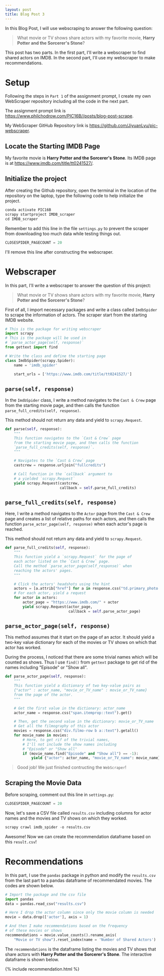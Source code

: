 ```yaml
---
layout: post
title: Blog Post 3
---
```


In this Blog Post, I will use webscraping to answer the following question:

>What movie or TV shows share actors with my favorite movie, **Harry Potter and the Sorcerer's Stone**?

This post has two parts. In the first part, I'll write a webscraper to find shared actors on IMDB. In the second part, I'll use my webscraper to make recommendations.

# Setup

Following the steps in `Part 1` of the assignment prompt, I create my own WebScraper repository including all the code in the next part.

The assignment prompt link is https://www.philchodrow.com/PIC16B//posts/blog-post-scrape.

My WebScraper GitHub Repository link is https://github.com/JiyuanLyu/pic-webscraper.

## Locate the Starting IMDB Page

My favorite movie is **Harry Potter and the Sorcerer's Stone**. Its IMDB page is at https://www.imdb.com/title/tt0241527/.

## Initialize the project

After creating the Github repository, open the terminal in the location of the repository on the laptop, type the following code to help initialize the project.

```python
conda activate PIC16B
scrapy startproject IMDB_scraper
cd IMDB_scraper
```

Remember to add this line in the file `settings.py` to prevent the scraper from downloading too much data while testing things out.

```python
CLOSESPIDER_PAGECOUNT = 20
```
I'll remove this line after constructing the webscraper.

# Webscraper

In this part, I'll write a webscraper to answer the question of this project:

>What movie or TV shows share actors with my favorite movie, **Harry Potter and the Sorcerer's Stone**?

First of all, I import necessary packages and write a class called `ImdbSpider` to scrape the information of actors. The scraper start from the starting IMDB website.

```python
# This is the package for writing webscraper
import scrapy
# This is the package will be used in
# `parse_actor_page(self, response)`
from gettext import find 

# Write the class and define the starting page
class ImdbSpider(scrapy.Spider):
    name = 'imdb_spider'
    
    start_urls = ['https://www.imdb.com/title/tt0241527/']
```

## `parse(self, response)`

In the `ImdbSpider` class, I write a method navigates to the `Cast & Crew` page from the starting movie page, and then calls the function `parse_full_credits(self, response)`. 

This method should not return any data and yield to `scrapy.Request`.

```python
def parse(self, response):
    """
    This function navigates to the `Cast & Crew` page
    from the starting movie page, and then calls the function
    `parse_full_credits(self, response)`.
    """

    # Navigates to the `Cast & Crew` page
    castcrew = response.urljoin("fullcredits")

    # Call function in the `callback` argument to 
    # a yielded `scrapy.Request`
    yield scrapy.Request(castcrew,
                         callback = self.parse_full_credits)
```

## `parse_full_credits(self, response)`

Here, I write a method navigates to the `Actor` page from the `Cast & Crew` page and creates a list of relative paths for each actors, and then calls the function `parse_actor_page(self, response)` when each actor's page is reached. 

This method should not return any data and yield to `scrapy.Request`.

```python
def parse_full_credits(self, response):
    """
    This function yield a `scrapy.Request` for the page of 
    each actor listed on the `Cast & Crew` page.
    Call the method `parse_actor_page(self_response)` when
    reaching the actors' pages.
    """

    # Click the actors' headshots using the hint
    actors = [a.attrib["href"] for a in response.css("td.primary_photo a")]
    # For each actor, yield a request
    for actor in actors:
        actor_page = "https://www.imdb.com/" + actor
        yield scrapy.Request(actor_page,
                             callback = self.parse_actor_page)
```

## `parse_actor_page(self, response)`

This method assumes that it start on the page of an actor. It should yield a two-key value dictionary for each of the movies or TV shows on which that actor has worked.

During the process, I noticed that there are some trivial names which will be counted as shows. Thus I use `find()` from `gettext` package to get rid of the names including "Episode" or "Show all".

```python
def parse_actor_page(self, response):
    """
    This function yield a dictionary of two key-value pairs as
    {"actor" : actor_name, "movie_or_TV_name" : movie_or_TV_name}
    from the page of the actor.
    """

    # Get the first value in the dictionary: actor_name
    actor_name = response.css("span.itemprop::text").get()

    # Then, get the second value in the dictionary: movie_or_TV_name
    # Get all the filmography of this actor
    movies = response.css("div.filmo-row b a::text").getall()
    for movie_name in movies:
        # Here, to get rif of the trivial names,
        # I'll not include the show names including
        # "Episode" or "Show all"
        if (movie_name.find("Episode" and "Show all") == -1):
            yield {"actor": actor_name, "movie_or_TV_name": movie_name}
```

>Good job! We just finished contructing the `WebScraper`! 

## Scraping the Movie Data

Before scraping, comment out this line in `settings.py`:

```python
CLOSESPIDER_PAGECOUNT = 20
```

Now, let's save a CSV file called `results.csv` including columns for actor names and the movies and TV shows on which they worked.

```python
scrapy crawl imdb_spider -o results.csv
```

Awesome! Now we can create the recommendation dataframe based on this `result.csv`!

# Recommendations

In this part, I use the `pandas` package in python and modify the `results.csv` from the last part to a pandas dataframe of recommendated movies. The codes are shown below.

```python
# Import the package and the csv file
import pandas
data = pandas.read_csv("results.csv")

# Here I drop the actor column since only the movie column is needed
movie = data.drop(['actor'], axis = 1)

# And then I make recommendations based on the frequency
# of these movies or shows
recommendations = movie.value_counts().rename_axis(
    "Movie or TV show").reset_index(name = 'Number of Shared Actors')
```

The `recommendations` is the dataframe listing the movies and TV shows that share actors with **Harry Potter and the Sorcerer's Stone**. The interactive dataframe is shown below.

{% include recommendation.html %}